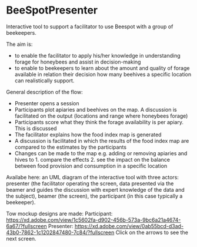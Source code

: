 # BeeSpotPresenter
Interactive tool to support a facilitator to use Beespot with a group of beekeepers. 

The aim is:
- to enable the facilitator to apply his/her knowledge in understanding forage for honeybees and assist in decision-making
- to enable to beekeepers to learn about the amount and quality of forage available in relation their decision how many beehives a specific location can realistically support.

General description of the flow:
- Presenter opens a session
- Participants plot apiaries and beehives on the map. A discussion is facilitated on the output (locations and range where honeybees forage)
- Participants score what they think the forage availability is per apiary. This is discussed
- The facilitator explains how the food index map is generated
- A discussion is facilitated in which the results of the food index map are compared to the estimates by the participants
- Changes can be made to the map e.g. adding or removing apiaries and hives to 1. compare the effects 2. see the impact on the balance between food provision and consumption in a specific location

Availabe here: an UML diagram of the interactive tool with three actors: presenter (the facilitator operating the screen, data presented via the beamer and guides the discussion with expert knowledge of the data and the subject), beamer (the screen), the participant (in this case typically a beekeeper).

Tow mockup designs are made:
Participant: https://xd.adobe.com/view/1c5602fa-d902-456b-573a-9bc6a21a4674-6a67/?fullscreen
Presenter: https://xd.adobe.com/view/0ab55bcd-d3ad-43b0-7862-1c1202847480-7c84/?fullscreen
Click on the arrows to see the next screen.
